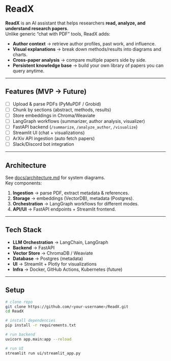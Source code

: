 # ReadX
**ReadX** is an AI assistant that helps researchers **read, analyze, and understand research papers**.  
Unlike generic “chat with PDF” tools, ReadX adds:
- **Author context** → retrieve author profiles, past work, and influence.  
- **Visual explanations** → break down methods/results into diagrams and charts.  
- **Cross-paper analysis** → compare multiple papers side by side.  
- **Persistent knowledge base** → build your own library of papers you can query anytime.  

---

## Features (MVP → Future)
- [ ] Upload & parse PDFs (PyMuPDF / Grobid)  
- [ ] Chunk by sections (abstract, methods, results)  
- [ ] Store embeddings in Chroma/Weaviate  
- [ ] LangGraph workflows (summarizer, author analysis, visualizer)  
- [ ] FastAPI backend (`/summarize`, `/analyze_author`, `/visualize`)  
- [ ] Streamlit UI (chat + visualizations)  
- [ ] ArXiv API ingestion (auto fetch papers)  
- [ ] Slack/Discord bot integration  

---

## Architecture
See [docs/architecture.md](docs/architecture.md) for system diagrams.  
Key components:
1. **Ingestion** → parse PDF, extract metadata & references.  
2. **Storage** → embeddings (VectorDB), metadata (Postgres).  
3. **Orchestration** → LangGraph workflows for different modes.  
4. **API/UI** → FastAPI endpoints + Streamlit frontend.  

---

## Tech Stack
- **LLM Orchestration** → LangChain, LangGraph  
- **Backend** → FastAPI  
- **Vector Store** → ChromaDB / Weaviate  
- **Database** → Postgres (metadata)  
- **UI** → Streamlit + Plotly for visualizations  
- **Infra** → Docker, GitHub Actions, Kubernetes (future)  

---

## Setup
```bash
# clone repo
git clone https://github.com/<your-username>/ReadX.git
cd ReadX

# install dependencies
pip install -r requirements.txt

# run backend
uvicorn app.main:app --reload

# run UI
streamlit run ui/streamlit_app.py
